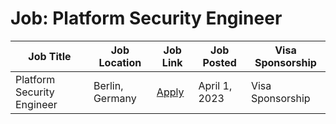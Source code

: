 # Job: Platform Security Engineer

| Job Title | Job Location | Job Link | Job Posted | Visa Sponsorship |
| --- | --- | --- | --- | --- |
| Platform Security Engineer | Berlin, Germany | [Apply](https://www.adjust.com/company/careers/jobs/apply/?jobid=6651117002) | April 1, 2023 | Visa Sponsorship |
